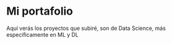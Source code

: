 # Mi portafolio
Aquí  verás los proyectos que subiré, son de Data Science, más especificamente en ML y DL
